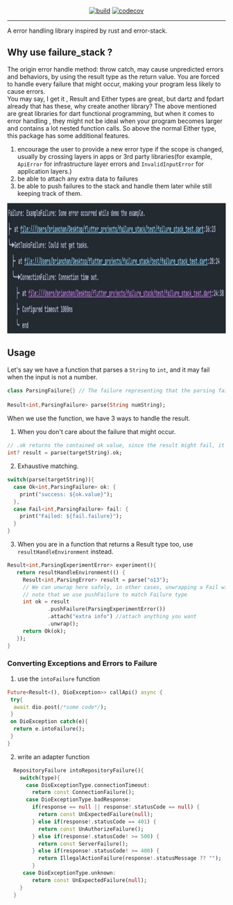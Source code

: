 </p>

<p align="center">
<a href=""><img src="https://github.com/SpeedReach/failure_stack/actions/workflows/build.yml/badge.svg" alt="build"></a>
<a href=""><img src="https://codecov.io/gh/SpeedReach/failure_stack/blob/main/graph/badge.svg" alt="codecov"></a>
</p>

---

A error handling library inspired by rust and error-stack.

## Why use failure_stack ?
The origin error handle method: throw catch, may cause unpredicted errors and behaviors,
 by using the result type as the return value. You are forced to handle every failure that might 
occur, making your program less likely to cause errors.  
You may say, I get it , Result and Either types are great, but dartz and fpdart already that
has these, why create another library?  The above mentioned are great libraries for dart functional programming,
but when it comes to error handling , they might not be ideal when your program becomes larger and contains a lot nested function calls.
So above the normal Either type, this package has some additional features.

1. encourage the user to provide a new error type if the scope is changed, usually by crossing layers in apps or 3rd party libraries(for example, `ApiError` for infrastructure layer errors and `InvalidInputError` for application layers.)
2. be able to attach any extra data to failures
3. be able to push failures to the stack and handle them later while still keeping track of them.

<p>
  <img src="https://github.com/SpeedReach/failure_stack/blob/main/doc/example-1.jpeg?raw=true"
    alt="An image of the failure stack" height="300"/>
</p>

## Usage

Let's say we have a function that parses a `String` to `int`, and it may fail when the input is not a number.
```dart
class ParsingFailure{} // The failure representing that the parsing failed

Result<int,ParsingFailure> parse(String numString);

```
When we use the function, we have 3 ways to handle the result.

1. When you don't care about the failure that might occur.
```dart
// .ok returns the contained ok value, since the result might fail, it is a nullable type.
int? result = parse(targetString).ok;
```
2. Exhaustive matching.
```dart
switch(parse(targetString)){
  case Ok<int,ParsingFailure> ok: {
    print("success: ${ok.value}");
  },  
  case Fail<int,ParsingFailure> fail: {
    print("Failed: ${fail.failure}");
  } 
}
```
3. When you are in a function that returns a Result type too,
use `resultHandleEnvironment` instead.
```dart
Result<int,ParsingExperimentError> experiment(){
   return resultHandleEnvironment(() {
     Result<int,ParsingError> result = parse("o13");
     // We can unwrap here safely, in other cases, unwrapping a Fail will throw error.
     // note that we use pushFailure to match Failure type
     int ok = result
             .pushFailure(ParsingExperimentError())
             .attach("extra info") //attach anything you want
             .unwrap();
     return Ok(ok);
   });
}
```

### Converting Exceptions and Errors to Failure

1. use the `intoFailure` function
```dart
Future<Result<(), DioException>> callApi() async {
 try{
  await dio.post(/*some code*/);
 }
 on DioException catch(e){
  return e.intoFailure();
 }
}
```
2. write an adapter function
```dart
  RepositoryFailure intoRepositoryFailure(){
    switch(type){
      case DioExceptionType.connectionTimeout:
        return const ConnectionFailure();
      case DioExceptionType.badResponse:
        if(response == null || response!.statusCode == null) {
          return const UnExpectedFailure(null);
        } else if(response!.statusCode == 401) {
          return const UnAuthorizeFailure();
        } else if(response!.statusCode! >= 500) {
          return const ServerFailure();
        } else if(response!.statusCode! >= 400) {
          return IllegalActionFailure(response!.statusMessage ?? "");
        }
     case DioExceptionType.unknown:
        return const UnExpectedFailure(null);
    }
  }
```